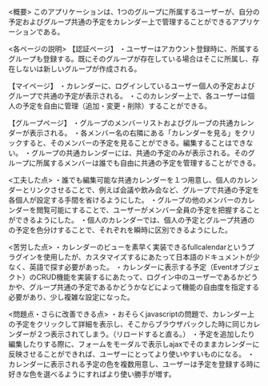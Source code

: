 <概要>
このアプリケーションは、1つのグループに所属するユーザーが、自分の予定およびグループ共通の予定をカレンダー上で管理することができるアプリケーションである。


<各ページの説明>
【認証ページ】
・ユーザーはアカウント登録時に、所属するグループも登録する。既にそのグループが存在している場合はそこに所属し、存在しないは新しいグループが作成される。

【マイページ】
・カレンダーに、ログインしているユーザー個人の予定およびグループで共通の予定が表示される。
・このカレンダー上で、各ユーザーは個人の予定を自由に管理（追加・変更・削除）することができる。

【グループページ】
・グループのメンバーリストおよびグループの共通カレンダーが表示される。
・各メンバー名の右隣にある「カレンダーを見る」をクリックすると、そのメンバーの予定を見ることができる。編集することはできない。
・グループの共通カレンダーには、共通の予定のみが表示される。そのグループに所属するメンバーは誰でも自由に共通の予定を管理することができる。


<工夫した点>
・誰でも編集可能な共通カレンダーを１つ用意し、個人のカレンダーとリンクさせることで、例えば会議や飲み会など、グループで共通の予定を各個人が設定する手間を省けるようにした。
・グループの他のメンバーのカレンダーを閲覧可能にすることで、ユーザーがメンバー全員の予定を把握することができるようにした。
・個人のカレンダーでは、個人の予定とグループ共通のの予定を色分けすることで、それぞれを瞬時に区別できるようにした。


<苦労した点>
・カレンダーのビューを素早く実装できるfullcalendarというプラグインを使用したが、カスタマイズするにあたって日本語のドキュメントが少なく、英語で探す必要があった。
・カレンダーに表示する予定（Eventオブジェクト）のCRUD機能を実装するにあたって、ログイン中のユーザーであるかどうかや、グループ共通の予定であるかどうかなどによって機能の自由度を指定する必要があり、少し複雑な設定になった。


<問題点・さらに改善できる点>
・おそらくjavascriptの問題で、カレンダー上の予定をクリックして詳細を表示し、そこからブラウザバックした時に同じカレンダーが２つ表示されてしまう。（リロードすると直る。）
・予定を追加したり編集したりする際に、フォームをモーダルで表示しajaxでそのままカレンダーに反映させることができれば、ユーザーにとってより使いやすいものになる。
・カレンダーに表示される予定の色を複数用意し、ユーザーは予定を登録する時に好きな色を選べるようにすればより使い勝手が増す。
